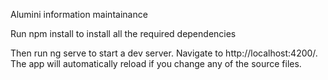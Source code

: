 Alumini information maintainance



Run npm install to install all the required dependencies

Then run ng serve to start a dev server. Navigate to http://localhost:4200/. The app will automatically reload if you change any of the source files.

